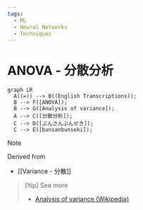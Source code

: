 ```yaml
---
tags:
  - ML
  - Neural Networks
  - Techniques
---
```

# ANOVA - 分散分析
``` mermaid
graph LR
  A((=)) --> B((English Transcriptions));
  B --> F([ANOVA]);
  B --> G([Analysis of variance]);
  A --> C([分散分析]);
  C --> D([ぶんさんぶんせき]);
  C --> E([bunsanbunseki]);
```
> [!NOTE]
> Derived from
>  - [[Variance - 分散]]

> [!tip] See more
> - [Analysis of variance (Wikipedia)](https://en.wikipedia.org/wiki/Analysis_of_variance)

